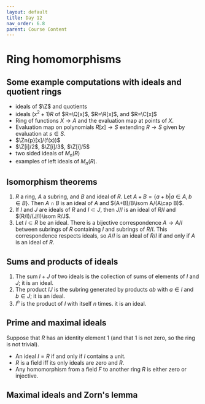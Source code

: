 ```yaml
---
layout: default
title: Day 12
nav_order: 6.8
parent: Course Content
---
```


# Ring homomorphisms

## Some example computations with ideals and quotient rings

- ideals of $\Z$ and quotients
- ideals $(x^2+1)R$ of $R=\Q[x]$, $R=\R[x]$, and $R=\C[x]$ 
- Ring of functions $X\to A$ and the evaluation map at points of $X$.
- Evaluation map on polynomials $R[x]\to S$ extending $R\to S$ given by evaluation at $s\in S$.
- $\Zn{p}[x]/(f(x))$
- $\Z[i]/2$, $\Z[i]/3$, $\Z[i]/5$
- two sided ideals of $M_{n}(R)$ 
- examples of left ideals of $M_{n}(R)$.

## Isomorphism theorems

1. $R$ a ring, $A$ a subring, and $B$ and ideal of $R$.  Let $A+B=\lbrace a+b | a\in A, b\in B\rbrace.$
Then $A\cap B$ is an ideal of $A$ and $(A+B)/B\isom A/(A\cap B)$.
2. If $I$ and $J$ are ideals of $R$ and $I\subset J$, then $J/I$ is an ideal of $R/I$ and $(R/I)/(J/I)\isom R/J$.
3. Let $I\subset R$ be an ideal.  There is a bijective correspondence $A\to A/I$ between subrings
of $R$ containing $I$ and subrings of $R/I$.   This correspondence respects ideals, so $A/I$ is an ideal
of $R/I$ if and only if $A$ is an ideal of $R$. 

## Sums and products of ideals

1. The sum $I+J$ of two ideals is the collection of sums of elements of $I$ and $J$; it is an ideal.
2. The product $IJ$ is the subring generated by products $ab$ with $a\in I$ and $b\in J$; it is an ideal.
3. $I^{n}$ is the product of $I$ with itself $n$ times. it is an ideal.

## Prime and maximal ideals

Suppose that $R$ has an identity element $1$ (and that $1$ is not zero, so the ring is not trivial).

- An ideal $I=R$ if and only if $I$ contains a unit. 
- $R$ is a field iff its only ideals are zero and $R$. 
- Any homomorphism from a field $F$ to another ring $R$ is either zero or injective.

## Maximal ideals and Zorn's lemma
